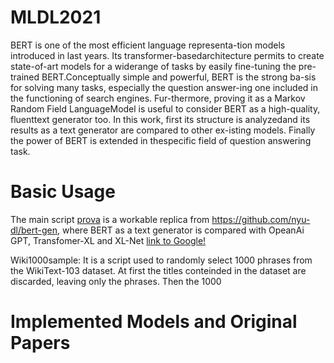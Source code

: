 # MLDL2021

BERT is one of the most efficient language representa-tion models introduced in last years. Its transformer-basedarchitecture permits to create state-of-art models for a widerange of tasks by easily fine-tuning the pre-trained BERT.Conceptually simple and powerful, BERT is the strong ba-sis for solving many tasks, especially the question answer-ing one included in the functioning of search engines. Fur-thermore, proving it as a Markov Random Field LanguageModel is useful to consider BERT as a high-quality, fluenttext generator too. In this work, first its structure is analyzedand its results as a text generator are compared to other ex-isting models. Finally the power of BERT is extended in thespecific field of question answering task.

# Basic Usage

The main script [prova](https://github.com/annalisad98/MLDL2021/blob/main/MLDLproject.ipynb) is a workable replica from https://github.com/nyu-dl/bert-gen, where BERT as a text generator is compared with OpeanAi GPT, Transfomer-XL and XL-Net [link to Google!](http://google.com)
 



Wiki1000sample:
It is a script used to randomly select 1000 phrases from the WikiText-103 dataset. 
At first the titles conteinded in the dataset are discarded, leaving only the phrases. Then the 1000 

# Implemented Models and Original Papers

